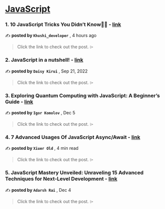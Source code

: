 
<h1><a href=https://medium.com/tag/javascript-development/recommended target="_blank" rel="noopener noreferrer">JavaScript</a></h1>
<h3>1. 10 JavaScript Tricks You Didn’t Know🤞🚀 - <a href=https://medium.com/@khushi1399gupta/10-javascript-tricks-you-didnt-know-cb23d4bd23e6?source=tag_recommended_feed---------0-84----------javascript_development----------d5b831ef_04c2_42a1_bd15_9d34b6fc855e------- target="_blank" rel="noopener noreferrer">link</a></h3>

✍️ **posted by `Khushi_developer`** <date> , 4 hours ago</date>

<blockquote>Click the link to check out the post. ⌲</blockquote>

<h3>2. JavaScript in a nutshell! - <a href=https://medium.com/@daisykirui/javascript-in-a-nutshell-669dab5b6e78?source=tag_recommended_feed---------1-107----------javascript_development----------d5b831ef_04c2_42a1_bd15_9d34b6fc855e------- target="_blank" rel="noopener noreferrer">link</a></h3>

✍️ **posted by `Daisy Kirui`** <date> , Sep 21, 2022</date>

<blockquote>Click the link to check out the post. ⌲</blockquote>

<h3>3. Exploring Quantum Computing with JavaScript: A Beginner’s Guide - <a href=https://medium.com/@yourfuse/exploring-quantum-computing-with-javascript-a-beginners-guide-d29a4af15ec7?source=tag_recommended_feed---------2-85----------javascript_development----------d5b831ef_04c2_42a1_bd15_9d34b6fc855e------- target="_blank" rel="noopener noreferrer">link</a></h3>

✍️ **posted by `Igor Komolov`** <date> , Dec 5</date>

<blockquote>Click the link to check out the post. ⌲</blockquote>

<h3>4. 7 Advanced Usages Of JavaScript Async/Await - <a href=https://medium.com/javascript-in-plain-english/7-advanced-usages-of-javascript-async-await-d5ee837fda60?source=tag_recommended_feed---------3-84----------javascript_development----------d5b831ef_04c2_42a1_bd15_9d34b6fc855e------- target="_blank" rel="noopener noreferrer">link</a></h3>

✍️ **posted by `Xiuer Old`** <date> , 4 min read</date>

<blockquote>Click the link to check out the post. ⌲</blockquote>

<h3>5. JavaScript Mastery Unveiled: Unraveling 15 Advanced Techniques for Next-Level Development - <a href=https://medium.com/@adarshrai3011/javascript-mastery-unveiled-unraveling-15-advanced-techniques-for-next-level-development-c5f2e63d0799?source=tag_recommended_feed---------4-85----------javascript_development----------d5b831ef_04c2_42a1_bd15_9d34b6fc855e------- target="_blank" rel="noopener noreferrer">link</a></h3>

✍️ **posted by `Adarsh Rai`** <date> , Dec 4</date>

<blockquote>Click the link to check out the post. ⌲</blockquote>

